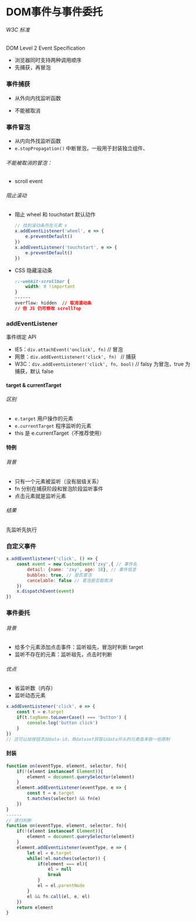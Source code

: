 # DOM事件与事件委托

###### W3C 标准

DOM Level 2 Event Specification

* 浏览器同时支持两种调用顺序
* 先捕获，再冒泡

### 事件捕获

* 从外向内找监听函数

* 不能被取消

### 事件冒泡

* 从内向外找监听函数
* `e.stopPropagation()` 中断冒泡，一般用于封装独立组件、

###### 不能被取消的冒泡：

* scroll event

###### 阻止滚动

* 阻止 wheel 和 touchstart 默认动作

  ```javascript
  // 找到滚动条所在元素 x
  x.addEventListener('wheel', e => {
      e.preventDefault()
  })
  x.addEventListener('touchstart', e => {
      e.preventDefault()
  })
  ```

* CSS 隐藏滚动条

  ```css
  ::-webkit-scrollbar {
      width: 0 !important
  }
  ------
  overflow: hidden  // 取消滚动条
  // 但 JS 仍可修改 scrollTop
  ```

### addEventListener

事件绑定 API

* IE5：`div.attachEvent('onclick', fn)`   // 冒泡
* 网景：`div.addEventListener('click', fn) `  // 捕获
* W3C：`div.addEventListener('click', fn, bool)`   // falsy 为冒泡，true 为捕获，默认 false

#### target & currentTarget

###### 区别

* `e.target` 用户操作的元素
* `e.currentTarget` 程序监听的元素
* this 是 e.currentTarget（不推荐使用）

#### 特例

###### 背景

* 只有一个元素被监听（没有层级关系）
* fn 分别在捕获阶段和冒泡阶段监听事件
* 点击元素就是监听元素

###### 结果

先监听先执行

### 自定义事件

```javascript
x.addEventlistener('click', () => {
    const event = new CustomEvent('zxy',{ // 事件名
        detail: {name: 'zxy', age: 18}, // 事件信息
        bubbles: true, // 是否冒泡
        cancelable: false // 冒泡是否能取消
    })
    x.dispatchEvent(event)
})
```

### 事件委托

###### 背景

* 给多个元素添加点击事件：监听祖先，冒泡时判断 target
* 监听不存在的元素：监听祖先，点击时判断

###### 优点

* 省监听数（内存）
* 监听动态元素

```javascript
x.addEventListener('click', e => {
    const t = e.target
    if(t.tagName.toLowerCase() === 'button') {
        console.log('button click')
    }
})
// 还可以给按钮添加data-id，用dataset获取以data开头的元素值来做一些限制
```

#### 封装

```javascript
function on(eventType, element, selector, fn){
    if(!(elemnt instanceof Element)){
        element = document.querySelector(element)
    }
    element.addEventListener(eventType, e => {
        const t = e.target
        t.matches(selector) && fn(e)
    })
}
------
// 递归判断
function on(eventType, element, selector, fn){
    if(!(elemnt instanceof Element)){
        element = document.querySelector(element)
    }
    element.addEventListener(eventType, e => {
        let el = e.target
        while(!el.matches(selector)) {
            if(element === el){
                el = null
                break
            }
            el = el.parentNode
        }
        el && fn.call(el, e, el)
    })
    return element
}
```

